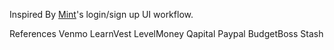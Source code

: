 



Inspired By [Mint](https://www.mint.com/)'s login/sign up UI workflow.


References
Venmo
LearnVest
LevelMoney
Qapital
Paypal
BudgetBoss
Stash
